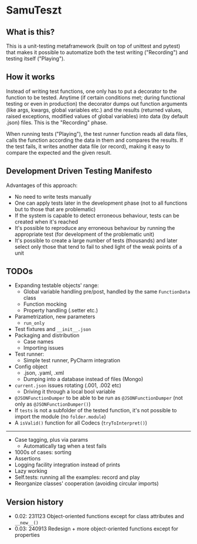 # SamuTeszt

## What is this?
This is a unit-testing metaframework (built on top of unittest and pytest) that makes it possible to automatize both the test writing ("Recording") and testing itself ("Playing").
## How it works
Instead of writing test functions, one only has to put a decorator to the function to be tested. 
Anytime (if certain conditions met; during functional testing or even in production) the decorator dumps out function arguments (like args, kwargs, global variables etc.) and the results (returned values, raised exceptions, modified values of global variables) into data (by default .json) files.
This is the "Recording" phase.

When running tests ("Playing"), the test runner function reads all data files, calls the function according the data in them and compares the results. If the test fails, it writes another data file (or record), making it easy to compare the expected and the given result.
## Development Driven Testing Manifesto
Advantages of this approach:
- No need to write tests manually
- One can apply tests later in the development phase (not to all functions but to those that are problematic)
- If the system is capable to detect erroneous behaviour, tests can be created when it's reached
- It's possible to reproduce any erroneous behaviour by running the appropriate test (for development of the problematic unit)
- It's possible to create a large number of tests (thousands) and later select only those that tend to fail to shed light of the weak points of a unit 
## TODOs

- Expanding testable objects' range:
  - Global variable handling pre/post, handled by the same `FunctionData` class
  - Function mocking
  - Property handling (.setter etc.)
- Parametrization, new parameters
  - `run_only`
- Test fixtures and `__init__.json` 
- Packaging and distribution
  - Case names
  - Importing issues
- Test runner:
  - Simple test runner, PyCharm integration
- Config object
  - .json, .yaml, .xml
  - Dumping into a database instead of files (Mongo)
- `current.json` issues rotating (.001, .002 etc)
  - Driving it through a local bool variable
- `@JSONFunctionDumper` to be able to be run as `@JSONFunctionDumper` (not only as `@JSONFunctionDumper()`)
- If `tests` is not a subfolder of the tested function, it's not possible to import the module (no `folder.module`)
- A `isValid()` function for all Codecs (`tryToInterpret()`)

---

- Case tagging, plus via params
  - Automatically tag when a test fails
- 1000s of cases: sorting
- Assertions
- Logging facility integration instead of prints
- Lazy working
- Self.tests: running all the examples: record and play
- Reorganize classes' cooperation (avoiding circular imports)

## Version history
- 0.02: 231123 Object-oriented functions except for class attributes and `__new__()` 
- 0.03: 240913 Redesign + more object-oriented functions except for properties 

